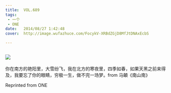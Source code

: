 ```yaml
---
title:	VOL.689
tags:
 - 一个
 - ONE
date:	2014/08/27 1:42:48
cover:	http://image.wufazhuce.com/FocykV-XRBdZGjD8MfJtDNAxEcbS

---
```

![](http://image.wufazhuce.com/FocykV-XRBdZGjD8MfJtDNAxEcbS)
---

你在南方的艳阳里，大雪纷飞，我在北方的寒夜里，四季如春，如果天黑之前来得及，我要忘了你的眼睛，穷极一生，做不完一场梦。from 马頔《南山南》
 
Reprinted from ONE
